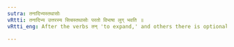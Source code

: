 ```yaml
---
sutra: तनादिभ्यस्तथासोः
vRtti: तनादिभ्य उत्तरस्य सिचस्तथासोः परतो विभाषा लुग् भवति ॥
vRtti_eng: After the verbs तन् 'to expand,' and others there is optionally the _luk_-elision of सिच् when the _Atmanepada_ affixes त and थास् of the second person follow.

---
```

